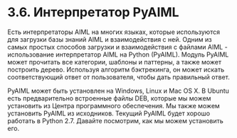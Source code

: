# 3.6. Интерпретатор PyAIML

Есть интерпретаторы AIML на многих языках, которые используются для загрузки базы знаний AIML и взаимодействия с ней. Одним из самых простых способов загрузки и взаимодействия с файлами AIML - использование интерпретатор AIML на Python \(PyAIML\). Модуль PyAIML может прочитать все категории, шаблоны и паттерны, а также может построить дерево. Используя алгоритм бэктрекинга, он может искать соответствующий ответ от пользователя, чтобы дать правильный ответ.

PyAIML может быть установлен на Windows, Linux и Mac OS X. В Ubuntu есть предварительно встроенные файлы DEB, которые мы можем установить из Центра программного обеспечения. Мы также можем установить PyAIML из исходников. Текущий PyAIML будет хорошо работать в Python 2.7. Давайте посмотрим, как мы можем установить его.

